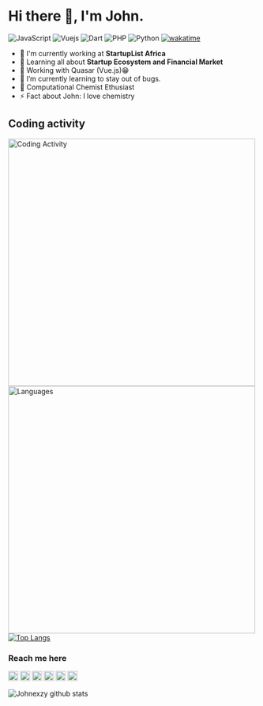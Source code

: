 # Hi there 👋, I'm John.


![JavaScript](https://img.shields.io/badge/JavaScript-Expert-yellow)
![Vuejs](https://img.shields.io/badge/Vuejs-Expert-blue)
![Dart](https://img.shields.io/badge/Dart-Intermediate-green)
![PHP](https://img.shields.io/badge/PHP-Intermediate-lightgrey)
![Python](https://img.shields.io/badge/Python-Intermediate-orange)
[![wakatime](https://wakatime.com/badge/github/youngbobby/startuplist-vue.svg)](https://wakatime.com/badge/github/youngbobby/startuplist-vue)


- 🏢 I'm currently working at **StartupList Africa**
- 🌱 Learning all about **Startup Ecosystem and Financial Market**
- 🔭 Working with Quasar (Vue.js)😁
- 🌱 I’m currently learning to stay out of bugs.
- 👯 Computational Chemist Ethusiast
- ⚡ Fact about John:  I love chemistry


## Coding activity

<a href="https://wakatime.com/@Johnexzy"><img src="https://wakatime.com/share/@Johnexzy/c61ce9d7-ba7d-4269-97dc-27d043e74a2f.png" alt='Coding Activity' height='500'/></a>
<a href="https://wakatime.com/@Johnexzy"><img src="https://wakatime.com/share/@f541c919-0d3d-4b73-a292-ef698b42d7dd/7bbffdcd-b038-4bc2-bb39-e9ad0d2a41fe.png" alt='Languages' height='500'/></a>
[![Top Langs](https://github-readme-stats.vercel.app/api/top-langs/?username=johnexzy)](https://github.com/johnexzy)


### Reach me here

[<img src='https://cdn.jsdelivr.net/npm/simple-icons@3.0.1/icons/github.svg' alt='github' height='20'>](https://github.com/johnexzy)   [<img src='https://cdn.jsdelivr.net/npm/simple-icons@3.0.1/icons/linkedin.svg' alt='linkedin' height='20'>](https://www.linkedin.com/in/oba-john-a031aa1a5/)  [<img src='https://cdn.jsdelivr.net/npm/simple-icons@3.0.1/icons/facebook.svg' alt='facebook' height='20'>](https://www.facebook.com/john.oba.10)  [<img src='https://cdn.jsdelivr.net/npm/simple-icons@3.0.1/icons/instagram.svg' alt='instagram' height='20'>](https://www.instagram.com/john.oba/)  [<img src='https://cdn.jsdelivr.net/npm/simple-icons@3.0.1/icons/twitter.svg' alt='twitter' height='20'>](https://twitter.com/obajohn17)  [<img src='https://cdn.jsdelivr.net/npm/simple-icons@3.0.1/icons/stackoverflow.svg' alt='stackoverflow' height='20'>](https://stackoverflow.com/users/10541309/oba-john)


![Johnexzy github stats](https://github-readme-stats.vercel.app/api?username=johnexzy&count_private=true&show_icons=true&theme=radical)
